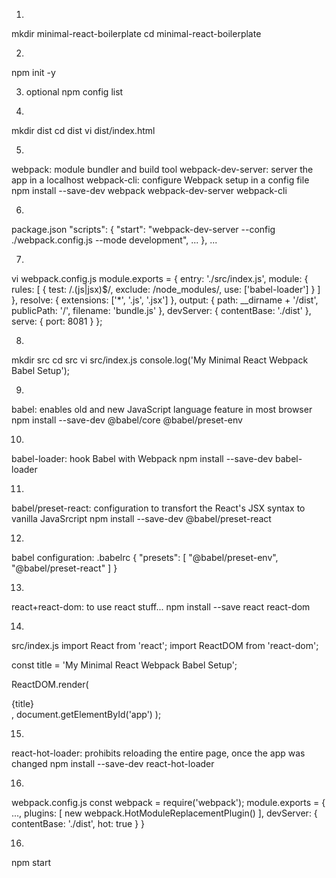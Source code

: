 1.
mkdir minimal-react-boilerplate
cd minimal-react-boilerplate

2.
npm init -y

3. optional
npm config list

4.
mkdir dist
cd dist
vi dist/index.html
<!DOCTYPE html>
<html>
  <head>
    <title>The Minimal React Webpack Babel Setup</title>
  </head>
  <body>
    <div id="app"></div>
    <script src="/bundle.js"></script>
  </body>
</html>

5.
webpack: module bundler and build tool
webpack-dev-server: server the app in a localhost
webpack-cli: configure Webpack setup in a config file
npm install --save-dev webpack webpack-dev-server webpack-cli

6.
package.json
"scripts": {
  "start": "webpack-dev-server --config ./webpack.config.js --mode development",
  ...
},
...

7.
vi webpack.config.js
module.exports = {
  entry: './src/index.js',
  module: {
    rules: [
      {
        test: /\.(js|jsx)$/,
        exclude: /node_modules/,
        use: ['babel-loader']
      }
    ]
  },
  resolve: {
    extensions: ['*', '.js', '.jsx']
  },
  output: {
    path: __dirname + '/dist',
    publicPath: '/',
    filename: 'bundle.js'
  },
  devServer: {
    contentBase: './dist'
  },
  serve: {
    port: 8081
  }
};

8.
mkdir src
cd src
vi src/index.js
console.log('My Minimal React Webpack Babel Setup');

9.
babel: enables old and new JavaScript language feature in most browser
npm install --save-dev @babel/core @babel/preset-env

10.
babel-loader: hook Babel with Webpack
npm install --save-dev babel-loader

11.
babel/preset-react: configuration to transfort the React's JSX syntax to vanilla JavaSrcript
npm install --save-dev @babel/preset-react

12.
babel configuration: .babelrc
{
  "presets": [
    "@babel/preset-env",
    "@babel/preset-react"
  ]
}

13.
react+react-dom: to use react stuff...
npm install --save react react-dom

14.
src/index.js
import React from 'react';
import ReactDOM from 'react-dom';

const title = 'My Minimal React Webpack Babel Setup';

ReactDOM.render(
  <div>{title}</div>,
  document.getElementById('app')
);

15.
react-hot-loader: prohibits reloading the entire page, once the app was changed
npm install --save-dev react-hot-loader

16.
webpack.config.js
const webpack = require('webpack');
module.exports = {
  ...,
  plugins: [
    new webpack.HotModuleReplacementPlugin()
  ],
  devServer: {
    contentBase: './dist',
    hot: true
  }
}

16.
npm start